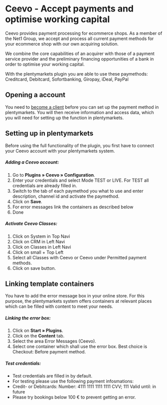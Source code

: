 # Ceevo - Accept payments and optimise working capital 

Ceevo provides payment processing for ecommerce shops.
As a member of the Net1 Group, we accept and process all current payment methods for your ecommerce shop with our own acquiring solution.

We combine the core capabilities of an acquirer with those of a payment service provider and the preliminary financing opportunities of a bank in order to optimise your working capital.

With the plentymarkets plugin you are able to use these paymethods: Creditcard, Debitcard, Sofortbanking, Giropay, iDeal, PayPal

## Opening a account

You need to [become a client](http://ceevo-testshop.com/plenty_register/?en=1) before you can set up the payment method in plentymarkets. You will then receive information and access data, which you will need for setting up the function in plentymarkets.

## Setting up in plentymarkets

Before using the full functionality of the plugin, you first have to connect your Ceevo account with your plentymarkets system.

##### Adding a Ceevo account:   
1. Go to **Plugins&nbsp;» Ceevo&nbsp;» Configuration**. 
2. Enter your credentials and select Mode TEST or LIVE. For TEST all credentials are already filled in. 
3. Switch to the tab of each paymethod you what to use and enter description, channel id and activate the paymethod.
4. Click on **Save**.
5. For error messages link the containers as described below
6. Done

##### Activate Ceevo Classes:
1. Click on System in Top Navi
2. Click on CRM in Left Navi
3. Click on Classes in Left Navi
4. Click on small + Top Left
5. Select all Classes with Ceevo or Ceevo under Permitted payment methods.
6. Click on save button.

## Linking template containers

You have to add the error message box in your online store. For this purpose, the plentymarkets system offers containers at relevant places which can be filled with content to meet your needs.

##### Linking the error box:

1. Click on **Start&nbsp;» Plugins**. 
2. Click on the **Content** tab. 
3. Select the area Error Messages (Ceevo). 
4. Select one container which shall use the error box. Best choice is Checkout: Before payment method.


##### Test credentials:

- Test credentials are filled in by default.
- For testing please use the following payment infosmations:
- Credit- or Debitcards: Number: 4111 1111 1111 1111 CVV; 111 Valid until: in future
- Please try bookings below 100 € to prevent getting an error.